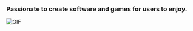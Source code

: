 ### Passionate to create software and games for users to enjoy.
<img align="left" alt="GIF" src="https://i.imgur.com/VpzdAVQ.gif" />
